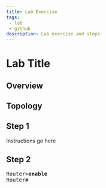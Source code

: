 ```yaml
---
title: Lab Exercise
tags: 
 - lab
 - github
description: Lab exercise and steps
---
```


# Lab Title

## Overview

## Topology

## Step 1

Instructions go here

## Step 2

<pre>
Router><b>enable</b>
Router#
</pre>
